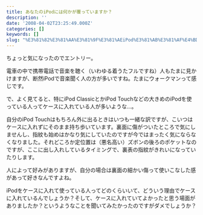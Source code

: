 ```yaml
---
title: あなたのiPodには何かが覆っていますか？
description: ''
date: '2008-04-02T23:25:49.000Z'
categories: []
keywords: []
slug: "%E3%81%82%E3%81%AA%E3%81%9F%E3%81%AEiPod%E3%81%AB%E3%81%AF%E4%BD%95%E3%81%8B%E3%81%8C%E8%A6%86%E3%81%A3%E3%81%A6%E3%81%84%E3%81%BE%E3%81%99%E3%81%8..."
---
```

ちょっと気になったのでエントリー。

電車の中で携帯電話で音楽を聴く（いわゆる着うたフルですね）人もたまに見かけますが、断然iPodで音楽聞く人の方が多いですね。たまにウォークマンって感じです。

で、よく見てると、特にiPod ClassicとかiPod Touchなどの大きめのiPodを使っている人ってケースに入れている人が多いような…。

自分のiPod Touchはもちろん外に出るときはいつも一緒な訳ですが、こいつはケースに入れずにそのまま持ち歩いています。裏面に傷がついたところで気にしませんし、指紋も始めはかなり気にしていたのですが今ではまったく気にならなくなりました。それどころか定位置は（悪名高い）ズボンの後ろのポケットなのですが、ここに出し入れしているタイミングで、裏表の指紋がきれいになっていたりします。

人によって好みがありますが、自分の場合は裏面の細かい傷って使いこなした感があって好きなんですよね。

iPodをケースに入れて使っている人ってどのくらいいて、どういう理由でケースに入れているんでしょうか？そして、ケースに入れていてよかったと思う場面がありましたか？というようなことを聞いてみたかったのですがダメでしょうか？
